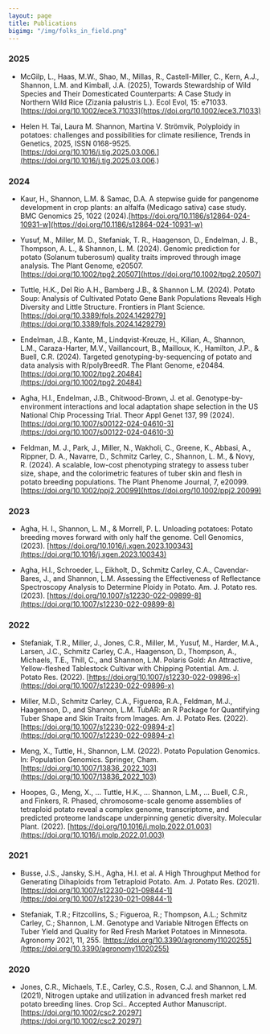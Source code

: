 ```yaml
---
layout: page
title: Publications
bigimg: "/img/folks_in_field.png"
---
```


### 2025
* McGilp, L., Haas, M.W., Shao, M., Millas, R., Castell-Miller, C., Kern, A.J., Shannon, L.M. and Kimball, J.A. (2025), Towards Stewardship of Wild Species and Their Domesticated Counterparts: A Case Study in Northern Wild Rice (Zizania palustris L.). Ecol Evol, 15: e71033. [https://doi.org/10.1002/ece3.71033](https://doi.org/10.1002/ece3.71033)

* Helen H. Tai, Laura M. Shannon, Martina V. Strömvik, Polyploidy in potatoes: challenges and possibilities for climate resilience, Trends in Genetics, 2025, ISSN 0168-9525.[https://doi.org/10.1016/j.tig.2025.03.006.](https://doi.org/10.1016/j.tig.2025.03.006.)

### 2024
* Kaur, H., Shannon, L.M. & Samac, D.A. A stepwise guide for pangenome development in crop plants: an alfalfa (Medicago sativa) case study. BMC Genomics 25, 1022 (2024).[https://doi.org/10.1186/s12864-024-10931-w](https://doi.org/10.1186/s12864-024-10931-w)

* Yusuf, M., Miller, M. D., Stefaniak, T. R., Haagenson, D., Endelman, J. B., Thompson, A. L., & Shannon, L. M. (2024). Genomic prediction for potato (Solanum tuberosum) quality traits improved through image analysis. The Plant Genome, e20507.[https://doi.org/10.1002/tpg2.20507](https://doi.org/10.1002/tpg2.20507)

* Tuttle, H.K., Del Rio A.H., Bamberg J.B., & Shannon L.M. (2024). Potato Soup: Analysis of Cultivated Potato Gene Bank Populations Reveals High Diversity and Little Structure. Frontiers in Plant Science.[https://doi.org/10.3389/fpls.2024.1429279](https://doi.org/10.3389/fpls.2024.1429279)

* Endelman, J.B., Kante, M., Lindqvist-Kreuze, H., Kilian, A., Shannon, L.M., Caraza-Harter, M.V., Vaillancourt, B., Mailloux, K., Hamilton, J.P., & Buell, C.R. (2024). Targeted genotyping-by-sequencing of potato and data analysis with R/polyBreedR. The Plant Genome, e20484. [https://doi.org/10.1002/tpg2.20484](https://doi.org/10.1002/tpg2.20484)

* Agha, H.I., Endelman, J.B., Chitwood-Brown, J. et al. Genotype-by-environment interactions and local adaptation shape selection in the US National Chip Processing Trial. Theor Appl Genet 137, 99 (2024).[https://doi.org/10.1007/s00122-024-04610-3](https://doi.org/10.1007/s00122-024-04610-3)

* Feldman, M. J., Park, J., Miller, N., Wakholi, C., Greene, K., Abbasi, A., Rippner, D. A., Navarre, D., Schmitz Carley, C., Shannon, L. M., & Novy, R. (2024). A scalable, low-cost phenotyping strategy to assess tuber size, shape, and the colorimetric features of tuber skin and flesh in potato breeding populations. The Plant Phenome Journal, 7, e20099. [https://doi.org/10.1002/ppj2.20099](https://doi.org/10.1002/ppj2.20099)

### 2023
* Agha, H. I., Shannon, L. M., & Morrell, P. L. Unloading potatoes: Potato breeding moves forward with only half the genome. Cell Genomics, (2023). [https://doi.org/10.1016/j.xgen.2023.100343](https://doi.org/10.1016/j.xgen.2023.100343)

* Agha, H.I., Schroeder, L., Eikholt, D., Schmitz Carley, C.A., Cavendar-Bares, J., and Shannon, L.M. Assessing the Effectiveness of Reflectance Spectroscopy Analysis to Determine Ploidy in Potato. Am. J. Potato res. (2023). [https://doi.org/10.1007/s12230-022-09899-8](https://doi.org/10.1007/s12230-022-09899-8)

### 2022
* Stefaniak, T.R., Miller, J., Jones, C.R., Miller, M., Yusuf, M., Harder, M.A., Larsen, J.C., Schmitz Carley, C.A., Haagenson, D., Thompson, A., Michaels, T.E., Thill, C., and Shannon, L.M. Polaris Gold: An Attractive, Yellow-fleshed Tablestock Cultivar with Chipping Potential. Am. J. Potato Res. (2022). [https://doi.org/10.1007/s12230-022-09896-x](https://doi.org/10.1007/s12230-022-09896-x)

* Miller, M.D., Schmitz Carley, C.A., Figueroa, R.A., Feldman, M.J., Haagenson, D., and Shannon, L.M. TubAR: an R Package for Quantifying Tuber Shape and Skin Traits from Images. Am. J. Potato Res. (2022). [https://doi.org/10.1007/s12230-022-09894-z](https://doi.org/10.1007/s12230-022-09894-z)

* Meng, X., Tuttle, H., Shannon, L.M. (2022). Potato Population Genomics. In: Population Genomics. Springer, Cham. [https://doi.org/10.1007/13836_2022_103](https://doi.org/10.1007/13836_2022_103)

* Hoopes, G., Meng, X., ... Tuttle, H.K., ... Shannon, L.M., ... Buell, C.R., and Finkers, R. Phased, chromosome-scale genome assemblies of tetraploid potato reveal a complex genome, transcriptome, and predicted proteome landscape underpinning genetic diversity. Molecular Plant. (2022). [https://doi.org/10.1016/j.molp.2022.01.003](https://doi.org/10.1016/j.molp.2022.01.003)

### 2021
* Busse, J.S., Jansky, S.H., Agha, H.I. et al. A High Throughput Method for Generating Dihaploids from Tetraploid Potato. Am. J. Potato Res. (2021). [https://doi.org/10.1007/s12230-021-09844-1](https://doi.org/10.1007/s12230-021-09844-1)

* Stefaniak, T.R.; Fitzcollins, S.; Figueroa, R.; Thompson, A.L.; Schmitz Carley, C.; Shannon, L.M. Genotype and Variable Nitrogen Effects on Tuber Yield and Quality for Red Fresh Market Potatoes in Minnesota. Agronomy 2021, 11, 255. [https://doi.org/10.3390/agronomy11020255](https://doi.org/10.3390/agronomy11020255)

### 2020
* Jones, C.R., Michaels, T.E., Carley, C.S., Rosen, C.J. and Shannon, L.M. (2021), Nitrogen uptake and utilization in advanced fresh market red potato breeding lines. Crop Sci.. Accepted Author Manuscript. [https://doi.org/10.1002/csc2.20297](https://doi.org/10.1002/csc2.20297)
